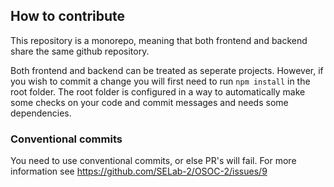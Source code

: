 ## How to contribute

This repository is a monorepo, meaning that both frontend and backend share the same github repository.

Both frontend and backend can be treated as seperate projects. However, if you wish to commit a change you will first need to run `npm install` in the root folder. The root folder is configured in a way to automatically make some checks on your code and commit messages and needs some dependencies.

### Conventional commits

You need to use conventional commits, or else PR's will fail. For more information see https://github.com/SELab-2/OSOC-2/issues/9

